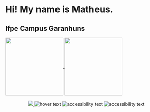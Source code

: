 
<h1> Hi! My name is Matheus. </h1>
<h2> Ifpe Campus Garanhuns </h2>
<div>
  <a href="https://github.com/Maths9">
  <img height="180em"   align="center" src="https://github-readme-stats.vercel.app/api?username=Maths9&show_icons=true&theme=blue-green&include_all_commits=true&count_private=true"/>
  <img height="180em"  align="center" src="https://github-readme-stats.vercel.app/api/top-langs/?username=Maths9&&layout=compact&hide=shell&theme=blue-green"/>

</div>
 <br>

<div  align="center"> 
  <a href="https://discord.gg/yEsEa8edwt" > <img src="https://img.shields.io/badge/Discord-7289DA?style=for-the-badge&logo=discord&logoColor=white"> </a>
  <img src="https://img.shields.io/badge/HTML5-E34F26?style=for-the-badge&logo=html5&logoColor=white" title="hover text">
  <img src="https://img.shields.io/badge/CSS3-1572B6?style=for-the-badge&logo=css3&logoColor=white"  alt="accessibility text">
  <img src="https://img.shields.io/badge/JavaScript-323330?style=for-the-badge&logo=javascript&logoColor=F7DF1E"  alt="accessibility text">

</div>

 
 
</div>


